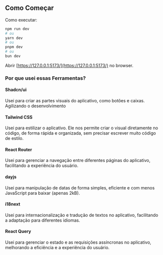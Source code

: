 ## Como Começar

Como executar:

```bash
npm run dev
# ou
yarn dev
# ou
pnpm dev
# ou
bun dev
```

Abrir [https://127.0.0.1:5173/](https://127.0.0.1:5173/) no browser.

### Por que usei essas Ferramentas?

#### Shadcn/ui

Usei para criar as partes visuais do aplicativo, como botões e caixas. Agilizando o desenvolvimento

#### Tailwind CSS

Usei para estilizar o aplicativo. Ele nos permite criar o visual diretamente no código, de forma rápida e organizada, sem precisar escrever muito código de estilo.

#### React Router

Usei para gerenciar a navegação entre diferentes páginas do aplicativo, facilitando a experiência do usuário.

#### dayjs

Usei para manipulação de datas de forma simples, eficiente e com menos JavaScript para baixar (apenas 2kB).

#### i18next

Usei para internacionalização e tradução de textos no aplicativo, facilitando a adaptação para diferentes idiomas.

#### React Query

Usei para gerenciar o estado e as requisições assíncronas no aplicativo, melhorando a eficiência e a experiência do usuário.
